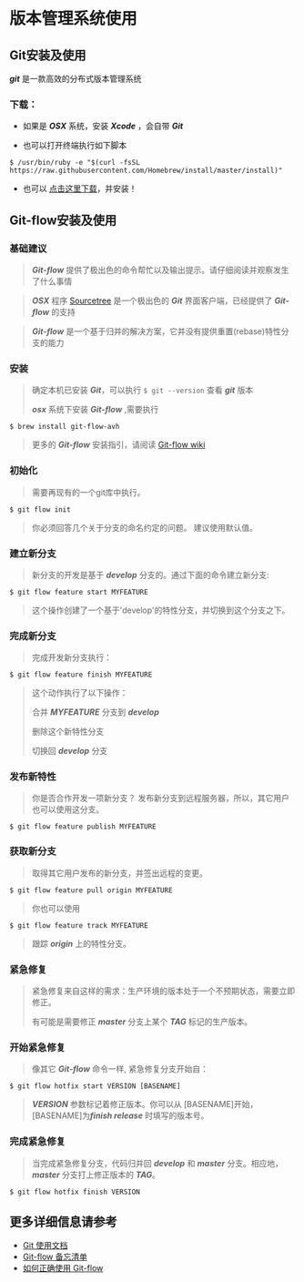 # 版本管理系统使用

## Git安装及使用

***git***   是一款高效的分布式版本管理系统
### 下载：
* 如果是 ***OSX*** 系统，安装 ***Xcode*** ，会自带 ***Git***

* 也可以打开终端执行如下脚本

~~~
$ /usr/bin/ruby -e "$(curl -fsSL https://raw.githubusercontent.com/Homebrew/install/master/install)"
~~~

* 也可以 [点击这里下载](https://git-scm.com/download/mac/)，并安装！

## Git-flow安装及使用

### 基础建议
> ***Git-flow*** 提供了极出色的命令帮忙以及输出提示。请仔细阅读并观察发生了什么事情

> ***OSX*** 程序 [Sourcetree](https://www.sourcetreeapp.com) 是一个极出色的 ***Git*** 界面客户端，已经提供了 ***Git-flow*** 的支持
 
> ***Git-flow*** 是一个基于归并的解决方案，它并没有提供重置(rebase)特性分支的能力

### 安装
> 确定本机已安装 ***Git***，可以执行 `$ git --version` 查看 ***git*** 版本
>
> ***osx*** 系统下安装 ***Git-flow*** ,需要执行 

~~~
$ brew install git-flow-avh
~~~




> 更多的 ***Git-flow*** 安装指引，请阅读 [Git-flow wiki](https://github.com/petervanderdoes/gitflow-avh/wiki/Installing-on-Mac-OS-X)

### 初始化
> 需要再现有的一个git库中执行。

~~~
$ git flow init
~~~

> 你必须回答几个关于分支的命名约定的问题。
建议使用默认值。

### 建立新分支
> 新分支的开发是基于 ***develop*** 分支的。通过下面的命令建立新分支:

~~~
$ git flow feature start MYFEATURE
~~~
> 这个操作创建了一个基于'develop'的特性分支，并切换到这个分支之下。

### 完成新分支

> 完成开发新分支执行：

~~~
$ git flow feature finish MYFEATURE
~~~
> 这个动作执行了以下操作：
> 
> 合并 ***MYFEATURE*** 分支到 ***develop***
> 
> 删除这个新特性分支
> 
> 切换回 ***develop*** 分支

### 发布新特性

> 你是否合作开发一项新分支？
发布新分支到远程服务器，所以，其它用户也可以使用这分支。

~~~
$ git flow feature publish MYFEATURE
~~~

### 获取新分支

> 取得其它用户发布的新分支，并签出远程的变更。

~~~
$ git flow feature pull origin MYFEATURE
~~~

> 你也可以使用
 
~~~
$ git flow feature track MYFEATURE
~~~
> 跟踪 ***origin*** 上的特性分支。



### 紧急修复

> 紧急修复来自这样的需求：生产环境的版本处于一个不预期状态，需要立即修正。
> 
> 有可能是需要修正 ***master*** 分支上某个 ***TAG*** 标记的生产版本。

### 开始紧急修复

> 像其它 ***Git-flow*** 命令一样, 紧急修复分支开始自：
 
~~~
$ git flow hotfix start VERSION [BASENAME]
~~~

> ***VERSION*** 参数标记着修正版本。你可以从 [BASENAME]开始，[BASENAME]为***finish release*** 时填写的版本号。

### 完成紧急修复

> 当完成紧急修复分支，代码归并回 ***develop*** 和 ***master*** 分支。相应地，***master*** 分支打上修正版本的 ***TAG***。
 
~~~
$ git flow hotfix finish VERSION
~~~

## 更多详细信息请参考

* [Git 使用文档](http://www.cnblogs.com/goody9807/p/4372477.html)
* [Git-flow 备忘清单](http://danielkummer.github.io/git-flow-cheatsheet/index.zh_CN.html) 
* [如何正确使用 Git-flow](http://www.cnblogs.com/cnblogsfans/p/5075073.html)
